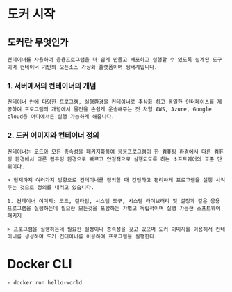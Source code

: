 # 도커 시작 

## 도커란 무엇인가
    컨테이너를 사용하여 응용프로그램을 더 쉽게 만들고 배포하고 실행할 수 있도록 설계된 도구 이며 컨테이너 기반의 오픈소스 가상화 플랫폼이며 생태계입니다.

### 1. 서버에서의 컨테이너의 개념
    컨테이너 안에 다양한 프로그램, 실행환경을 컨테이너로 추상화 하고 동일한 인터페이스를 제공하여 프로그램의 개념에서 물건을 손쉽게 운송해주는 것 처험 AWS, Azure, Google cloud등 어디에서든 실행 가능하게 해줍니다.

### 2. 도커 이미지와 컨테이너 정의
    컨테이너는 코드와 모든 종속성을 패키지화하여 응용프로그램이 한 컴퓨팅 환경에서 다른 컴퓨팅 환경에서 다른 컴퓨팅 환경으로 빠르고 안정적으로 실행되도록 하는 소프트웨어의 표준 단위이다. 
    
    > 현재까지 여러가지 방향으로 컨테이너를 정의할 때 간단하고 편리하게 프로그램을 실행 시켜주는 것으로 정의를 내리고 있습니다.

    1. 컨테이너 이미지: 코드, 런타임, 시스템 도구, 시스템 라이브러리 및 설정과 같은 응용 프로그램을 실행하는데 필요한 모든것을 포함하는 가볍고 독립적이며 실행 가능한 소프트웨어 패키지 

    > 프로그램을 실행하는데 필요한 설정이나 종속성을 갖고 있으며 도커 이미지를 이용해서 컨테이너를 생성하며 도커 컨테이너를 이용하여 프로그램을 실행한다.  

# Docker CLI 
    - docker run hello-world
